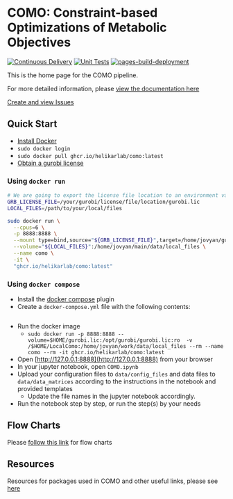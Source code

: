 # COMO: Constraint-based Optimizations of Metabolic Objectives 

[![Continuous Delivery](https://github.com/HelikarLab/COMO/actions/workflows/continuous_delivery.yml/badge.svg)](https://github.com/HelikarLab/COMO/actions/workflows/continuous_delivery.yml)
[![Unit Tests](https://github.com/HelikarLab/COMO/actions/workflows/unit_tests.yml/badge.svg)](https://github.com/HelikarLab/COMO/actions/workflows/unit_tests.yml)
[![pages-build-deployment](https://github.com/HelikarLab/COMO/actions/workflows/pages/pages-build-deployment/badge.svg?branch=master)](https://github.com/HelikarLab/COMO/actions/workflows/pages/pages-build-deployment)

This is the home page for the COMO pipeline.

For more detailed information, please [view the documentation here](https://helikarlab.github.io/COMO)

[Create and view Issues](https://github.com/HelikarLab/COMO/issues)

## Quick Start
- [Install Docker](https://docs.docker.com/install/)
- `sudo docker login`
- `sudo docker pull ghcr.io/helikarlab/como:latest`
- [Obtain a gurobi license](https://www.gurobi.com/academia/academic-program-and-licenses/)


### Using `docker run`
```bash
# We are going to export the license file location to an environment variable for use when running the docker container
GRB_LICENSE_FILE=/your/gurobi/license/file/location/gurobi.lic
LOCAL_FILES=/path/to/your/local/files

sudo docker run \
  --cpus=6 \
  -p 8888:8888 \
  --mount type=bind,source="${GRB_LICENSE_FILE}",target=/home/jovyan/gurobi.lic,readonly \
  --volume="${LOCAL_FILES}":/home/jovyan/main/data/local_files \
  --name como \
  -it \
  "ghcr.io/helikarlab/como:latest"
```


### Using `docker compose`
- Install the [docker compose](https://docs.docker.com/compose/install/) plugin
- Create a `docker-compose.yml` file with the following contents:
```yaml

```

- Run the docker image
  - `sudo docker run -p 8888:8888 --volume=$HOME/gurobi.lic:/opt/gurobi/gurobi.lic:ro  -v /$HOME/LocalComo:/home/jovyan/work/data/local_files --rm --name como --rm -it ghcr.io/helikarlab/como:latest`
- Open [http://127.0.0.1:8888](http://127.0.0.1:8888) from your browser  
- In your jupyter notebook, open `COMO.ipynb`
- Upload your configuration files to `data/config_files` and data files to `data/data_matrices` according to the instructions in the notebook and provided templates
  - Update the file names in the jupyter notebook accordingly.
- Run the notebook step by step, or run the step(s) by your needs


## Flow Charts
Please [follow this link](https://helikarlab.github.io/COMO/como_flowcharts.html) for flow charts

## Resources
Resources for packages used in COMO and other useful links, please see [here](https://helikarlab.github.io/COMO/como_resources.html)
